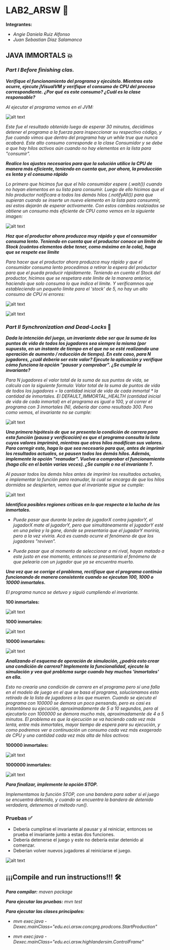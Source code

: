 # LAB2_ARSW 🚀
**Integrantes:**


* _Angie Daniela Ruiz Alfonso_
* _Juan Sebastian Díaz Salamanca_ 
## JAVA IMMORTALS 💥
### _Part I Before finishing clas._
**_Verifique el funcionamiento del programa y ejecútelo. Mientras esto ocurre, ejecute jVisualVM y verifique el consumo de CPU del proceso correspondiente. ¿Por qué es este consumo? ¿Cuál es la clase responsable?_**


_Al ejecutar el programa vemos en el JVM:_


![alt text](https://raw.githubusercontent.com/angiedanielar/LAB2_ARSW/master/img/1.png)


_Este fue el resultado obtenido luego de esperar 30 minutos, decidimos detener el programa a la fuerza para inspeccionar su respectivo código, y fue cuando vimos que dentro del programa hay un while true que nunca acabará. Este alto consumo corresponde a la clase Consumidor y se debe a que hay hilos activos aún cuando no hay elementos en la lista para "consumir"._


**_Realice los ajustes necesarios para que la solución utilice la CPU de manera más eficiente, teniendo en cuenta que, por ahora, la producción es lenta y el consumo rápido_**


_Lo primero que hicimos fue que el hilo consumidor espere (.wait()) cuando no hayan elementos en su lista para consumir. Luego de ello hicimos que el hilo productor notificara a todos los demás hilos (.notifyAll()) para que  supieran cuando se inserte un nuevo elemento en la lista para consunmir, así estos dejarán de esperar activamente. Con estos cambios realziados se obtiene un consumo más eficiente de CPU como vemos en la siguiente imagen:_


![alt text](https://raw.githubusercontent.com/angiedanielar/LAB2_ARSW/master/img/2.png)


**_Haz que el productor ahora produzca muy rápido y que el consumidor consuma lento. Teniendo en cuenta que el productor conoce un límite de Stock (cuántos elementos debe tener, como máximo en la cola), haga que se respete ese límite_**


_Para hacer que el productor ahora produzca muy rápido y que el consumidor consuma lento procedimos a retirar la espera del productor para que el pueda producir rápidamente. Teniendo en cuenta el Stock del productor, hicimos que se respetara este límite de la manera anterior, haciendo que solo consuma lo que indica el límite. Y verificamnos que  estableciendo un pequeño límite para el 'stock' de 5, no hay un alto consumo de CPU ni errores:_


![alt text](https://raw.githubusercontent.com/angiedanielar/LAB2_ARSW/master/img/3.png)


![alt text](https://raw.githubusercontent.com/angiedanielar/LAB2_ARSW/master/img/4.png)
### _Part II Synchronization and Dead-Locks_ 👻
**_Dada la intención del juego, un invariante debe ser que la suma de los puntos de vida de todos los jugadores sea siempre la misma (por supuesto, en un instante de tiempo en el que no se esté realizando una operación de aumento / reducción de tiempo). En este caso, para N jugadores, ¿cuál debería ser este valor? Ejecute la aplicación y verifique cómo funciona la opción "pausar y comprobar". ¿Se cumple la invariante?_**


_Para N jugadores el valor total de la suma de sus puntos de vida, se calcula con la siguiente formula: Valor total de la suma de puntos de vida de todos los jugadores = la cantidad inicial de vida de cada inmortal * la cantidad de inmortales. El DEFAULT_IMMORTAL_HEALTH (cantidad inicial de vida de cada inmortal) en el programa es igual a 100, y al correr el programa con 3 inmortales (N), debería dar como resultado 300. Pero como vemos, el invariante no se cumple:_


![alt text](https://raw.githubusercontent.com/angiedanielar/LAB2_ARSW/master/img/5.png)


**_Una primera hipótesis de que se presenta la condición de carrera para esta función (pausa y verificación) es que el programa consulta la lista cuyos valores imprimirá, mientras que otros hilos modifican sus valores. Para corregir esto, haga lo que sea necesario para que, antes de imprimir los resultados actuales, se pausen todos los demás hilos. Además, implemente la opción "reanudar". Vuelva a comprobar el funcionamiento (haga clic en el botón varias veces). ¿Se cumple o no el invariante ?._**


_Al pausar todos los demás hilos antes de imprimir los resultados actuales, e implementar la función para reanudar, la cual se encarga de que los hilos dormidos se despierten, vemos que el invariante sigue se cumple:_


![alt text](https://raw.githubusercontent.com/angiedanielar/LAB2_ARSW/master/img/6.png)


**_Identifica posibles regiones críticas en lo que respecta a la lucha de los inmortales._**


  * _Puede pasar que durante la pelea de jugadorX contra jugadorY, el jugadorX mate al jugadorY, pero que simultáneamente el jugadorY esté en una pelea y la gane, donde se presentaria que el jugadorY moriría, pero a la vez viviría. Acá es cuando ocurre el fenómeno de que los jugadores "reviven"._
  
  
  * _Puede pasar que al momento de seleccionar a mi rival, hayan matado a este justo en ese momento, entonces se presentaría el fenómeno de que pelearía con un jugador que ya se encuentra muerto._
  

**_Una vez que se corrige el problema, rectifique que el programa continúa funcionando de manera consistente cuando se ejecutan 100, 1000 o 10000 inmortales._**

_El programa nunca se detuvo y siguió cumpliendo el invariante._


**100 inmortales:**


![alt text](https://raw.githubusercontent.com/angiedanielar/LAB2_ARSW/master/img/7.png)


**1000 inmortales:**


![alt text](https://raw.githubusercontent.com/angiedanielar/LAB2_ARSW/master/img/8.png)


**10000 inmortales:**


![alt text](https://raw.githubusercontent.com/angiedanielar/LAB2_ARSW/master/img/9.png)


**_Analizando el esquema de operación de simulación, ¿podría esto crear una condición de carrera? Implemente la funcionalidad, ejecute la simulación y vea qué problema surge cuando hay muchos 'inmortales' en ella._**

_Esto no crearía una condición de carrera en el programa pero sí una falla en el modelo de juego en el que se basa el programa, solucionamos esto retirado de la lista de jugadores a los que mueren. Cuando se ejecuta el programa con 100000 se demora un poco pensando, pero es casi es instantánea su ejecución, aproximadamente de 5 a 10 segundos, pero al ejecutarlo con 1000000 se demora mucho más, aproximadamente de 4 a 5 minutos. El problema es que la ejecución se va haciendo cada vez más lenta, entre más inmortales, mayor tiempo de espera para su ejecución, y como podremos ver a continuación un consumo cada vez más exagerado de CPU y una cantidad cada vez más alta de hilos activos:_


**100000 inmortales:**


![alt text](https://raw.githubusercontent.com/angiedanielar/LAB2_ARSW/master/img/10.png)


**1000000 inmortales:**


![alt text](https://raw.githubusercontent.com/angiedanielar/LAB2_ARSW/master/img/11.png)


**_Para finalizar, implemente la opción STOP._**


_Implementamos la función STOP, con una bandera para saber si el juego se encuentra detenido, y cuando se encuentra la bandera de detenido verdadera, detenemos al método  run()._
### Pruebas ✅ 
 * Debería cumplirse el invariante al pausar y al reiniciar, entonces se prueba el invariante junto a estas dos funciones. 
 * Debería detenerse el juego y este no debería estar detenido al comenzar.
 * Deberían volver nuevos jugadores al reiniciarse el juego. 


![alt text](https://raw.githubusercontent.com/angiedanielar/LAB2_ARSW/master/img/12.png)
## ¡¡¡Compile and run instructions!!! 🛠️
**_Para compilar:_**
_maven package_


**_Para ejecutar las pruebas:_**
_mvn test_


**_Para ejecutar las clases principales:_** 
 * _mvn exec:java -Dexec.mainClass="edu.eci.arsw.concprg.prodcons.StartProduction"_
 
 
 * _mvn exec:java -Dexec.mainClass="edu.eci.arsw.highlandersim.ControlFrame"_
 
 
